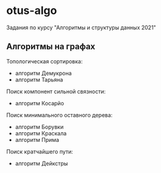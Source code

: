 # otus-algo
Задания по курсу "Алгоритмы и структуры данных 2021"

## Алгоритмы на графах

Топологическая сортировка:
 - алгоритм Демукрона
 - алгоритм Тарьяна

Поиск компонент сильной связности:
 - алгоритм Косарйо

Поиск минимального оставного дерева:
 - алгоритм Борувки
 - алгоритм Краскала
 - алгоритм Прима

 Поиск кратчайшего пути:
 - алгоритм Дейкстры
